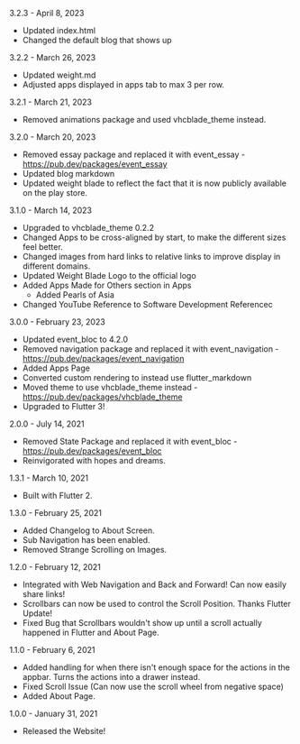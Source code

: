 3.2.3 - April 8, 2023

- Updated index.html
- Changed the default blog that shows up

3.2.2 - March 26, 2023

- Updated weight.md
- Adjusted apps displayed in apps tab to max 3 per row.

3.2.1 - March 21, 2023

- Removed animations package and used vhcblade_theme instead.

3.2.0 - March 20, 2023

- Removed essay package and replaced it with event_essay - https://pub.dev/packages/event_essay
- Updated blog markdown
- Updated weight blade to reflect the fact that it is now publicly available on the play store.

3.1.0 - March 14, 2023

- Upgraded to vhcblade_theme 0.2.2
- Changed Apps to be cross-aligned by start, to make the different sizes feel better.
- Changed images from hard links to relative links to improve display in different domains.
- Updated Weight Blade Logo to the official logo
- Added Apps Made for Others section in Apps
  - Added Pearls of Asia
- Changed YouTube Reference to Software Development Referencec

3.0.0 - February 23, 2023

- Updated event_bloc to 4.2.0
- Removed navigation package and replaced it with event_navigation - https://pub.dev/packages/event_navigation
- Added Apps Page
- Converted custom rendering to instead use flutter_markdown
- Moved theme to use vhcblade_theme instead - https://pub.dev/packages/vhcblade_theme
- Upgraded to Flutter 3!

2.0.0 - July 14, 2021

- Removed State Package and replaced it with event_bloc - https://pub.dev/packages/event_bloc
- Reinvigorated with hopes and dreams.

1.3.1 - March 10, 2021

- Built with Flutter 2.

1.3.0 - February 25, 2021

- Added Changelog to About Screen.
- Sub Navigation has been enabled.
- Removed Strange Scrolling on Images.

1.2.0 - February 12, 2021

- Integrated with Web Navigation and Back and Forward! Can now easily share links!
- Scrollbars can now be used to control the Scroll Position. Thanks Flutter Update!
- Fixed Bug that Scrollbars wouldn't show up until a scroll actually happened in Flutter and About Page.

1.1.0 - February 6, 2021

- Added handling for when there isn't enough space for the actions in the appbar. Turns the actions into a drawer instead.
- Fixed Scroll Issue (Can now use the scroll wheel from negative space)
- Added About Page.

1.0.0 - January 31, 2021

- Released the Website!